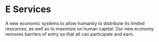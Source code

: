 # E Services
A new economic systems to allow humanity to distribute its limited resources, as well as to maximize on human capital. Our new economy removes barriers of entry so that all can participate and earn.
